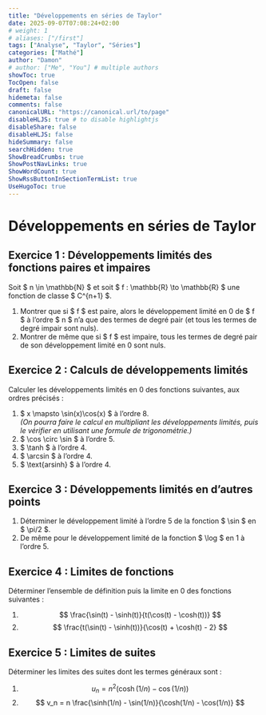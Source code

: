 ```yaml
---
title: "Développements en séries de Taylor"
date: 2025-09-07T07:08:24+02:00
# weight: 1
# aliases: ["/first"]
tags: ["Analyse", "Taylor", "Séries"]
categories: ["Mathé"]
author: "Damon"
# author: ["Me", "You"] # multiple authors
showToc: true
TocOpen: false
draft: false
hidemeta: false
comments: false
canonicalURL: "https://canonical.url/to/page"
disableHLJS: true # to disable highlightjs
disableShare: false
disableHLJS: false
hideSummary: false
searchHidden: true
ShowBreadCrumbs: true
ShowPostNavLinks: true
ShowWordCount: true
ShowRssButtonInSectionTermList: true
UseHugoToc: true
---
```

# Développements en séries de Taylor

## Exercice 1 : Développements limités des fonctions paires et impaires

Soit $ n \in \mathbb{N} $ et soit $ f : \mathbb{R} \to \mathbb{R} $ une fonction de classe $ C^{n+1} $.

1. Montrer que si $ f $ est paire, alors le développement limité en 0 de $ f $ à l’ordre $ n $ n’a que des termes de degré pair (et tous les termes de degré impair sont nuls).
2. Montrer de même que si $ f $ est impaire, tous les termes de degré pair de son développement limité en 0 sont nuls.


## Exercice 2 : Calculs de développements limités

Calculer les développements limités en 0 des fonctions suivantes, aux ordres précisés :

1. $ x \mapsto \sin(x)\cos(x) $ à l’ordre 8.  
   *(On pourra faire le calcul en multipliant les développements limités, puis le vérifier en utilisant une formule de trigonométrie.)*
2. $ \cos \circ \sin $ à l’ordre 5.
3. $ \tanh $ à l’ordre 4.
4. $ \arcsin $ à l’ordre 4.
5. $ \text{arsinh} $ à l’ordre 4.


## Exercice 3 : Développements limités en d’autres points

1. Déterminer le développement limité à l’ordre 5 de la fonction $ \sin $ en $ \pi/2 $.
2. De même pour le développement limité de la fonction $ \log $ en 1 à l’ordre 5.


## Exercice 4 : Limites de fonctions

Déterminer l’ensemble de définition puis la limite en 0 des fonctions suivantes :

1.  
   $$
   \frac{\sin(t) - \sinh(t)}{t(\cos(t) - \cosh(t))}
   $$
2.  
   $$
   \frac{t(\sin(t) - \sinh(t))}{\cos(t) + \cosh(t) - 2}
   $$

## Exercice 5 : Limites de suites

Déterminer les limites des suites dont les termes généraux sont :

1.  
   $$
   u_n = n^2 (\cosh(1/n) - \cos(1/n))
   $$
2.  
   $$
   v_n = n \frac{\sinh(1/n) - \sin(1/n)}{\cosh(1/n) - \cos(1/n)}
   $$
